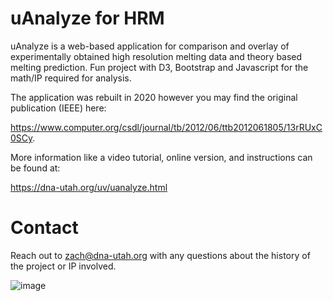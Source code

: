 # uAnalyze for HRM

uAnalyze is a web-based application for comparison and overlay of experimentally obtained high resolution melting data and theory based melting prediction.  Fun project with D3, Bootstrap and Javascript for the math/IP required for analysis.

The application was rebuilt in 2020 however you may find the original publication (IEEE) here: 

https://www.computer.org/csdl/journal/tb/2012/06/ttb2012061805/13rRUxC0SCy.

More information like a video tutorial, online version, and instructions can be found at: 

https://dna-utah.org/uv/uanalyze.html

# Contact
Reach out to zach@dna-utah.org with any questions about the history of the project or IP involved.




![image](https://github.com/zachdwight/uAnalyze-HRM/assets/5149528/27616cfd-e44a-40da-bbe7-8521b262a656)

